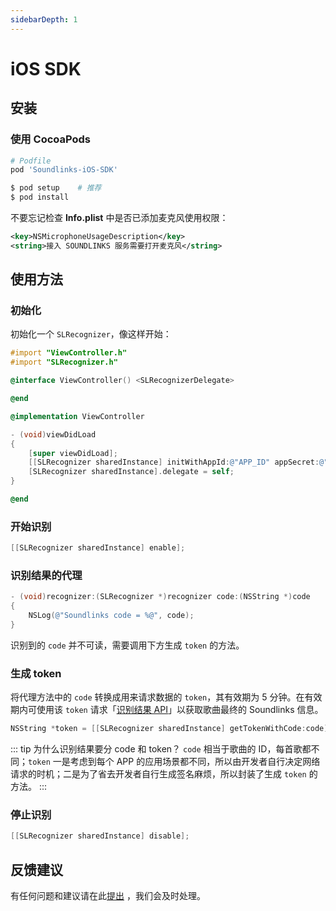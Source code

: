 ```yaml
---
sidebarDepth: 1
---
```


# iOS SDK

## 安装

### 使用 CocoaPods

```ruby
# Podfile
pod 'Soundlinks-iOS-SDK'
```

```bash
$ pod setup    # 推荐
$ pod install
```

不要忘记检查 **Info.plist** 中是否已添加麦克风使用权限：

```xml
<key>NSMicrophoneUsageDescription</key>
<string>接入 SOUNDLINKS 服务需要打开麦克风</string>
```

## 使用方法

### 初始化

初始化一个 `SLRecognizer`，像这样开始：

```objectivec
#import "ViewController.h"
#import "SLRecognizer.h"

@interface ViewController() <SLRecognizerDelegate>

@end

@implementation ViewController

- (void)viewDidLoad
{
    [super viewDidLoad];
    [[SLRecognizer sharedInstance] initWithAppId:@"APP_ID" appSecret:@"APP_SECRET"];
    [SLRecognizer sharedInstance].delegate = self;
}

@end
```

### 开始识别

```objectivec
[[SLRecognizer sharedInstance] enable];
```

### 识别结果的代理

```objectivec
- (void)recognizer:(SLRecognizer *)recognizer code:(NSString *)code
{
    NSLog(@"Soundlinks code = %@", code);
}
```

识别到的 `code` 并不可读，需要调用下方生成 `token` 的方法。

### 生成 token

将代理方法中的 `code` 转换成用来请求数据的 `token`，其有效期为 5 分钟。在有效期内可使用该 `token` 请求「[识别结果 API](/result/)」以获取歌曲最终的 Soundlinks 信息。

```objectivec
NSString *token = [[SLRecognizer sharedInstance] getTokenWithCode:code];
```

::: tip 为什么识别结果要分 code 和 token？
`code` 相当于歌曲的 ID，每首歌都不同；`token` 一是考虑到每个 APP 的应用场景都不同，所以由开发者自行决定网络请求的时机；二是为了省去开发者自行生成签名麻烦，所以封装了生成 `token` 的方法。
:::

### 停止识别

```objectivec
[[SLRecognizer sharedInstance] disable];
```

## 反馈建议

有任何问题和建议请在此[提出](https://github.com/soundlinks/Soundlinks-iOS-SDK/issues/new) ，我们会及时处理。

